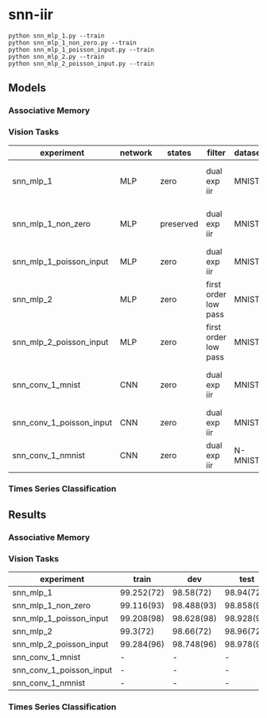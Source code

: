 # snn-iir

```
python snn_mlp_1.py --train
python snn_mlp_1_non_zero.py --train
python snn_mlp_1_poisson_input.py --train
python snn_mlp_2.py --train
python snn_mlp_2_poisson_input.py --train
```

## Models

### Associative Memory

### Vision Tasks

|experiment|network|states|filter|dataset|encoding|
|----------|-------|------|------|-------|--------|
|snn_mlp_1|MLP|zero|dual exp iir|MNIST|copy along time dimension|
|snn_mlp_1_non_zero|MLP|preserved|dual exp iir|MNIST|copy along time dimension|
|snn_mlp_1_poisson_input|MLP|zero|dual exp iir|MNIST|rate-based poisson|
|snn_mlp_2|MLP|zero|first order low pass|MNIST|copy along time dimension|
|snn_mlp_2_poisson_input|MLP|zero|first order low pass|MNIST|rate-based poisson|
|snn_conv_1_mnist|CNN|zero|dual exp iir|MNIST|copy along time dimension|
|snn_conv_1_poisson_input|CNN|zero|dual exp iir|MNIST|rate-based poisson|
|snn_conv_1_nmnist|CNN|zero|dual exp iir|N-MNIST|original|

### Times Series Classification

## Results

### Associative Memory

### Vision Tasks

|experiment|train|dev|test|paper|
|----------|-----|---|----|-----|
|snn_mlp_1|99.252(72)|98.58(72)|98.94(72)|-|
|snn_mlp_1_non_zero|99.116(93)|98.488(93)|98.858(93)|-|
|snn_mlp_1_poisson_input|99.208(98)|98.628(98)|98.928(98)|-|
|snn_mlp_2|99.3(72)|98.66(72)|98.96(72)|-|
|snn_mlp_2_poisson_input|99.284(96)|98.748(96)|98.978(96)|-|
|snn_conv_1_mnist|-|-|-|-|
|snn_conv_1_poisson_input|-|-|-|-|
|snn_conv_1_nmnist|-|-|-|-|

### Times Series Classification

